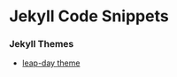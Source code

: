 
# Jekyll Code Snippets


### Jekyll Themes

- [leap-day theme](./jekyll.leap-day.theme)
                        
